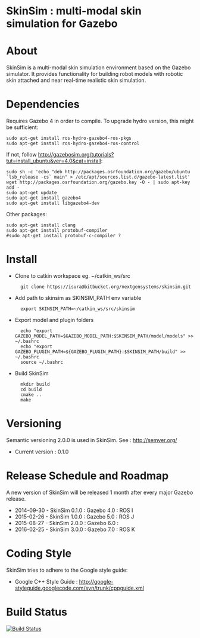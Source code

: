 # SkinSim : multi-modal skin simulation for Gazebo

# About
SkinSim is a multi-modal skin simulation environment based on the Gazebo simulator. It provides functionality for building robot models with robotic skin attached and near real-time realistic skin simulation.

# Dependencies
Requires Gazebo 4 in order to compile. To upgrade hydro version, this might be sufficient:
```
sudo apt-get install ros-hydro-gazebo4-ros-pkgs
sudo apt-get install ros-hydro-gazebo4-ros-control
```
If not, follow http://gazebosim.org/tutorials?tut=install_ubuntu&ver=4.0&cat=install:
```
sudo sh -c 'echo "deb http://packages.osrfoundation.org/gazebo/ubuntu `lsb_release -cs` main" > /etc/apt/sources.list.d/gazebo-latest.list'  
wget http://packages.osrfoundation.org/gazebo.key -O - | sudo apt-key add - 
sudo apt-get update
sudo apt-get install gazebo4
sudo apt-get install libgazebo4-dev
```
Other packages:
```
sudo apt-get install clang  
sudo apt-get install protobuf-compiler
#sudo apt-get install protobuf-c-compiler ?
```

# Install
- Clone to catkin workspace eg. ~/catkin_ws/src

		git clone https://isura@bitbucket.org/nextgensystems/skinsim.git


- Add path to skinsim as SKINSIM_PATH env variable

		export SKINSIM_PATH=~/catkin_ws/src/skinsim


- Export model and plugin folders

		echo "export GAZEBO_MODEL_PATH=$GAZEBO_MODEL_PATH:$SKINSIM_PATH/model/models" >> ~/.bashrc
		echo "export GAZEBO_PLUGIN_PATH=${GAZEBO_PLUGIN_PATH}:$SKINSIM_PATH/build" >> ~/.bashrc
		source ~/.bashrc


- Build SkinSim

		mkdir build
		cd build
		cmake ..
		make

# Versioning
Semantic versioning 2.0.0 is used in SkinSim. See : http://semver.org/

- Current version : 0.1.0

# Release Schedule and Roadmap
A new version of SkinSim will be released 1 month after every major Gazebo release.

- 2014-09-30 - SkinSim 0.1.0 : Gazebo 4.0 : ROS I
- 2015-02-26 - SkinSim 1.0.0 : Gazebo 5.0 : ROS J
- 2015-08-27 - SkinSim 2.0.0 : Gazebo 6.0 : 
- 2016-02-25 - SkinSim 3.0.0 : Gazebo 7.0 : ROS K

# Coding Style

SkinSim tries to adhere to the Google style guide:

- Google C++ Style Guide : http://google-styleguide.googlecode.com/svn/trunk/cppguide.xml

# Build Status

[![Build Status](https://drone.io/bitbucket.org/nextgensystems/skinsim/status.png)](https://drone.io/bitbucket.org/nextgensystems/skinsim/latest)
